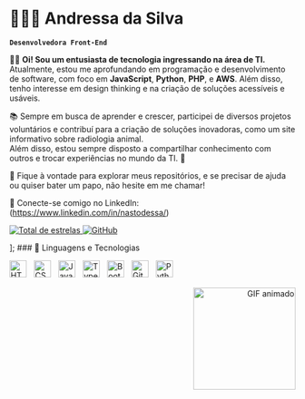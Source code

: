 # 👩🏿‍💻 **Andressa da Silva**

**`Desenvolvedora Front-End`**

👋🏾 **Oi! Sou um entusiasta de tecnologia ingressando na área de TI.**  
Atualmente, estou me aprofundando em programação e desenvolvimento de software, com foco em **JavaScript**, **Python**, **PHP**, e **AWS**. Além disso, tenho interesse em design thinking e na criação de soluções acessíveis e usáveis.

📚 Sempre em busca de aprender e crescer, participei de diversos projetos voluntários e contribuí para a criação de soluções inovadoras, como um site informativo sobre radiologia animal.  
Além disso, estou sempre disposto a compartilhar conhecimento com outros e trocar experiências no mundo da TI. 🚀

🔧 Fique à vontade para explorar meus repositórios, e se precisar de ajuda ou quiser bater um papo, não hesite em me chamar!

🔗 Conecte-se comigo no LinkedIn:
(https://www.linkedin.com/in/nastodessa/)
<p align="left">
    <a href="https://github.com/nastodessa?tab=repositories&sort=stargazers">
        <img 
            alt="Total de estrelas" 
            title="Total de estrelas GitHub" 
            src="https://custom-icon-badges.demolab.com/github/stars/nastodessa?color=55960c&style=for-the-badge&labelColor=488207&logo=star&label=estrelas"
        />
    </a>
    <a href="https://github.com/nastodessa?tab=followers">
        <img 
            alt="GitHub"
            title="Me siga no GitHub" 
            src="https://custom-icon-badges.demolab.com/github/followers/nastodessa?color=236ad3&labelColor=1155ba&style=for-the-badge&logo=github&label=Seguidores&logoColor=white"
        />
    </a>
</p>
];
### 🤖 Linguagens e Tecnologias

<img 
    align="left" 
    alt="HTML"
    title="HTML" 
    width="30px" 
    style="padding-right: 10px;" 
    src="https://cdn.jsdelivr.net/gh/devicons/devicon@latest/icons/html5/html5-original.svg" 
/>
<img 
    align="left" 
    alt="CSS" 
    title="CSS"
    width="30px" 
    style="padding-right: 10px;" 
    src="https://cdn.jsdelivr.net/gh/devicons/devicon@latest/icons/css3/css3-original.svg" 
/>
<img 
    align="left" 
    alt="JavaScript" 
    title="JavaScript"
    width="30px" 
    style="padding-right: 10px;" 
    src="https://cdn.jsdelivr.net/gh/devicons/devicon@latest/icons/javascript/javascript-original.svg" 
/>
<img 
    align="left" 
    alt="TypeScript"
    title="TypeScript" 
    width="30px" 
    style="padding-right: 10px;" 
    src="https://cdn.jsdelivr.net/gh/devicons/devicon@latest/icons/typescript/typescript-original.svg" 
/>
<img 
    align="left" 
    alt="Bootstrap"
    title="Bootstrap" 
    width="30px" 
    style="padding-right: 10px;" 
    src="https://cdn.jsdelivr.net/gh/devicons/devicon@latest/icons/bootstrap/bootstrap-original.svg" 
/>
<img 
    align="left" 
    alt="Git" 
    title="Git"
    width="30px" 
    style="padding-right: 10px;" 
    src="https://cdn.jsdelivr.net/gh/devicons/devicon@latest/icons/git/git-original.svg" 
/>
<img 
    align="left" 
    alt="Python" 
    title="Python"
    width="30px" 
    style="padding-right: 10px;" 
    src="https://cdn.jsdelivr.net/gh/devicons/devicon@latest/icons/python/python-original.svg" 
/>




<br/>
<br/>


<p align="right">
    <img src="https://github.com/user-attachments/assets/af11d3ae-f648-4c68-bea5-883b67142dfc" width="180px" alt="GIF animado">
</p>





